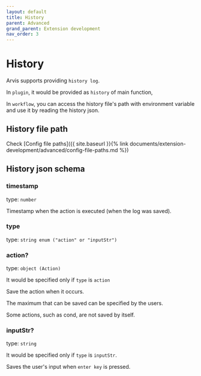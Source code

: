 ```yaml
---
layout: default
title: History
parent: Advanced
grand_parent: Extension development
nav_order: 3
---
```


# History

Arvis supports providing `history log`.

In `plugin`, it would be provided as `history` of main function,

In `workflow`, you can access the history file's path with environment variable and use it by reading the history json.

## History file path

Check [Config file paths]({{ site.baseurl }}{% link documents/extension-development/advanced/config-file-paths.md %})

## History json schema

### timestamp

type: `number`

Timestamp when the action is executed (when the log was saved).

### type

type: `string enum ("action" or "inputStr")`

### action?

type: `object (Action)`

It would be specified only if `type` is `action`

Save the action when it occurs.

The maximum that can be saved can be specified by the users.

Some actions, such as cond, are not saved by itself.

### inputStr?

type: `string`

It would be specified only if `type` is `inputStr`.

Saves the user's input when `enter key` is pressed.